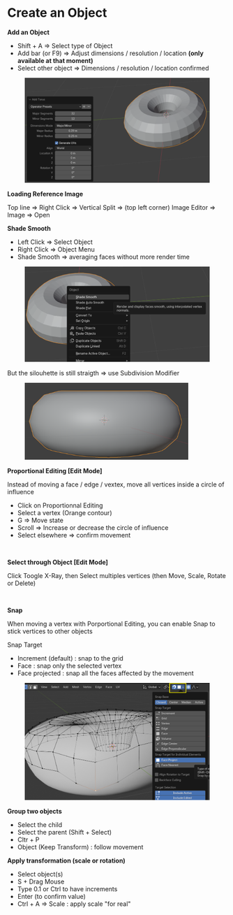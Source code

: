 # Create an Object

**Add an Object**

* Shift + A ⇒ Select type of Object
* Add bar (or F9) ⇒ Adjust dimensions / resolution / location **(only available at that moment)**
* Select other object ⇒ Dimensions  / resolution / location confirmed

<figure><img src="../.gitbook/assets/image (2).png" alt="" width="563"><figcaption></figcaption></figure>

**Loading Reference Image**

Top line ⇒ Right Click ⇒ Vertical Split ⇒ (top left corner) Image Editor ⇒ Image ⇒ Open

**Shade Smooth**

* Left Click ⇒ Select Object
* Right Click ⇒ Object Menu
* Shade Smooth ⇒ averaging faces without more render time

<figure><img src="../.gitbook/assets/image (2) (1).png" alt="" width="563"><figcaption></figcaption></figure>

But the silouhette is still straigth ⇒ use Subdivision Modifier

<figure><img src="../.gitbook/assets/image (1) (1).png" alt="" width="375"><figcaption></figcaption></figure>

**Proportional Editing \[Edit Mode]**

Instead of moving a face / edge / vextex, move all vertices inside a circle of influence

* Click on Proportionnal Editing
* Select a vertex (Orange contour)
* G ⇒ Move state
* Scroll ⇒ Increase or decrease the circle of influence
* Select elsewhere ⇒ confirm movement

<figure><img src="../.gitbook/assets/Capture d&#x27;écran 2025-04-21 092145.png" alt="" width="375"><figcaption></figcaption></figure>

**Select through Object \[Edit Mode]**

Click Toogle X-Ray, then Select multiples vertices (then Move, Scale, Rotate or Delete)

<figure><img src="../.gitbook/assets/Capture d&#x27;écran 2025-04-21 113000.png" alt=""><figcaption></figcaption></figure>

**Snap**

When moving a vertex with Porportional Editing, you can enable Snap to stick vertices to other objects

Snap Target

* Increment (default) : snap to the grid
* Face : snap only the selected vertex
* Face projected : snap all the faces affected by the movement

<figure><img src="../.gitbook/assets/image (3).png" alt="" width="563"><figcaption></figcaption></figure>

**Group two objects**

* Select the child
* Select the parent (Shift + Select)
* Cltr + P&#x20;
* Object (Keep Transform) : follow movement

**Apply transformation (scale or rotation)**

* Select object(s)
* S + Drag Mouse
* Type 0.1 or Ctrl to have increments
* Enter (to confirm value)
* Ctrl + A ⇒ Scale : apply scale "for real"
